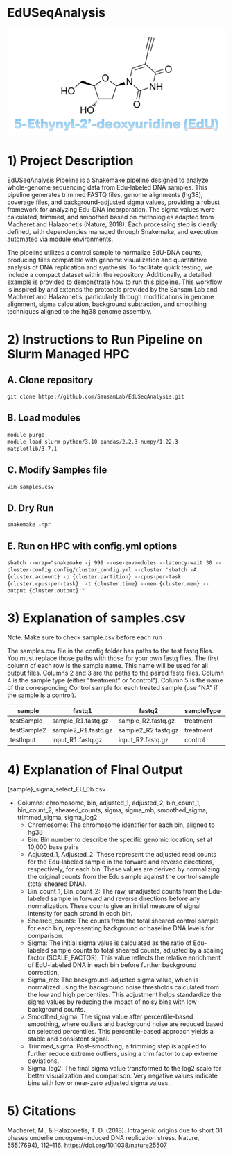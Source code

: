 # EdUSeqAnalysis
![EdU](/images/EdU.png)

# 1) Project Description
EdUSeqAnalysis Pipeline is a Snakemake pipeline designed to analyze whole-genome sequencing data from Edu-labeled DNA samples. This pipeline generates trimmed FASTQ files, genome alignments (hg38), coverage files, and background-adjusted sigma values, providing a robust framework for analyzing Edu-DNA incorporation. The sigma values were calculated, trimmed, and smoothed based on methologies adapted from Macheret and Halazonetis (Nature, 2018). Each processing step is clearly defined, with dependencies managed through Snakemake, and execution automated via module environments.

The pipeline utilizes a control sample to normalize EdU-DNA counts, producing files compatible with genome visualization and quantitative analysis of DNA replication and synthesis. To facilitate quick testing, we include a compact dataset within the repository. Additionally, a detailed example is provided to demonstrate how to run this pipeline. This workflow is inspired by and extends the protocols provided by the Sansam Lab and Macheret and Halazonetis, particularly through modifications in genome alignment, sigma calculation, background subtraction, and smoothing techniques aligned to the hg38 genome assembly.


# 2) Instructions to Run Pipeline on Slurm Managed HPC
## A. Clone repository
```
git clone https://github.com/SansamLab/EdUSeqAnalysis.git
```
## B. Load modules
```
module purge
module load slurm python/3.10 pandas/2.2.3 numpy/1.22.3 matplotlib/3.7.1
```
## C. Modify Samples file
```
vim samples.csv
```
## D. Dry Run
```
snakemake -npr
```
## E. Run on HPC with config.yml options
```
sbatch --wrap="snakemake -j 999 --use-envmodules --latency-wait 30 --cluster-config config/cluster_config.yml --cluster 'sbatch -A {cluster.account} -p {cluster.partition} --cpus-per-task {cluster.cpus-per-task}  -t {cluster.time} --mem {cluster.mem} --output {cluster.output}'"
```

# 3) Explanation of samples.csv
Note. Make sure to check sample.csv before each run

The samples.csv file in the config folder has paths to the test fastq files. You must replace those paths with those for your own fastq files. The first column of each row is the sample name. This name will be used for all output files. Columns 2 and 3 are the paths to the paired fastq files. Column 4 is the sample type (either "treatment" or "control"). Column 5 is the name of the corresponding Control sample for each treated sample (use "NA" if the sample is a control).

| sample      | fastq1              | fastq2              | sampleType | Control   |
|-------------|---------------------|---------------------|------------|-----------|
| testSample  | sample_R1.fastq.gz  | sample_R2.fastq.gz  | treatment  | testInput |
| testSample2 | sample2_R1.fastq.gz | sample2_R2.fastq.gz | treatment  | testInput |
| testInput   | input_R1.fastq.gz   | input_R2.fastq.gz   | control    | NA        |


# 4) Explanation of Final Output
{sample}_sigma_select_EU_0b.csv
- Columns: chromosome, bin, adjusted_1, adjusted_2, bin_count_1, bin_count_2, sheared_counts, sigma, sigma_mb, smoothed_sigma, trimmed_sigma, sigma_log2
    +	Chromosome: The chromosome identifier for each bin, aligned to hg38
    +	Bin: Bin number to describe the specific genomic location, set at 10,000 base pairs
    +	Adjusted_1, Adjusted_2: These represent the adjusted read counts for the Edu-labeled sample in the forward and reverse directions, respectively, for each bin. These values are derived by normalizing the original counts from the Edu sample against the control sample (total sheared DNA).
    +	Bin_count_1, Bin_count_2: The raw, unadjusted counts from the Edu-labeled sample in forward and reverse directions before any normalization. These counts give an initial measure of signal intensity for each strand in each bin.
    +	Sheared_counts: The counts from the total sheared control sample for each bin, representing background or baseline DNA levels for comparison.
    +	Sigma: The initial sigma value is calculated as the ratio of Edu-labeled sample counts to total sheared counts, adjusted by a scaling factor (SCALE_FACTOR). This value reflects the relative enrichment of EdU-labeled DNA in each bin before further background correction.
    +	Sigma_mb: The background-adjusted sigma value, which is normalized using the background noise thresholds calculated from the low and high percentiles. This adjustment helps standardize the sigma values by reducing the impact of noisy bins with low background counts.
    +	Smoothed_sigma: The sigma value after percentile-based smoothing, where outliers and background noise are reduced based on selected percentiles. This percentile-based approach yields a stable and consistent signal.
    +	Trimmed_sigma: Post-smoothing, a trimming step is applied to further reduce extreme outliers, using a trim factor to cap extreme deviations.
    +	Sigma_log2: The final sigma value transformed to the log2 scale for better visualization and comparison. Very negative values indicate bins with low or near-zero adjusted sigma values.


# 5) Citations
Macheret, M., & Halazonetis, T. D. (2018). Intragenic origins due to short G1 phases underlie oncogene-induced DNA replication stress. Nature, 555(7694), 112–116. https://doi.org/10.1038/nature25507

